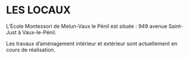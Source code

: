 
# LES LOCAUX

L’Ecole Montessori de Melun-Vaux le Pénil est située : 949 avenue Saint-Just à Vaux-le-Pénil.  


Les travaux d’aménagement intérieur et extérieur sont actuellement en cours de réalisation.


